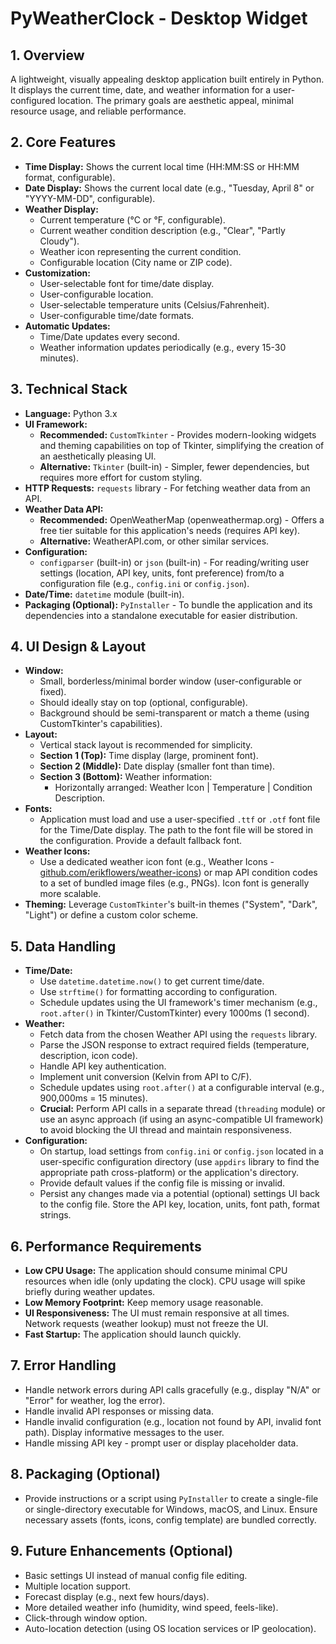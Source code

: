 
# PyWeatherClock - Desktop Widget

## 1. Overview

A lightweight, visually appealing desktop application built entirely in Python. It displays the current time, date, and weather information for a user-configured location. The primary goals are aesthetic appeal, minimal resource usage, and reliable performance.

## 2. Core Features

* **Time Display:** Shows the current local time (HH:MM:SS or HH:MM format, configurable).
* **Date Display:** Shows the current local date (e.g., "Tuesday, April 8" or "YYYY-MM-DD", configurable).
* **Weather Display:**
  * Current temperature (°C or °F, configurable).
  * Current weather condition description (e.g., "Clear", "Partly Cloudy").
  * Weather icon representing the current condition.
  * Configurable location (City name or ZIP code).
* **Customization:**
  * User-selectable font for time/date display.
  * User-configurable location.
  * User-selectable temperature units (Celsius/Fahrenheit).
  * User-configurable time/date formats.
* **Automatic Updates:**
  * Time/Date updates every second.
  * Weather information updates periodically (e.g., every 15-30 minutes).

## 3. Technical Stack

* **Language:** Python 3.x
* **UI Framework:**
  * **Recommended:** `CustomTkinter` - Provides modern-looking widgets and theming capabilities on top of Tkinter, simplifying the creation of an aesthetically pleasing UI.
  * **Alternative:** `Tkinter` (built-in) - Simpler, fewer dependencies, but requires more effort for custom styling.
* **HTTP Requests:** `requests` library - For fetching weather data from an API.
* **Weather Data API:**
  * **Recommended:** OpenWeatherMap (openweathermap.org) - Offers a free tier suitable for this application's needs (requires API key).
  * **Alternative:** WeatherAPI.com, or other similar services.
* **Configuration:**
  * `configparser` (built-in) or `json` (built-in) - For reading/writing user settings (location, API key, units, font preference) from/to a configuration file (e.g., `config.ini` or `config.json`).
* **Date/Time:** `datetime` module (built-in).
* **Packaging (Optional):** `PyInstaller` - To bundle the application and its dependencies into a standalone executable for easier distribution.

## 4. UI Design & Layout

* **Window:**
  * Small, borderless/minimal border window (user-configurable or fixed).
  * Should ideally stay on top (optional, configurable).
  * Background should be semi-transparent or match a theme (using CustomTkinter's capabilities).
* **Layout:**
  * Vertical stack layout is recommended for simplicity.
  * **Section 1 (Top):** Time display (large, prominent font).
  * **Section 2 (Middle):** Date display (smaller font than time).
  * **Section 3 (Bottom):** Weather information:
    * Horizontally arranged: Weather Icon | Temperature | Condition Description.
* **Fonts:**
  * Application must load and use a user-specified `.ttf` or `.otf` font file for the Time/Date display. The path to the font file will be stored in the configuration. Provide a default fallback font.
* **Weather Icons:**
  * Use a dedicated weather icon font (e.g., Weather Icons - [github.com/erikflowers/weather-icons]([invalid%20URL%20removed])) or map API condition codes to a set of bundled image files (e.g., PNGs). Icon font is generally more scalable.
* **Theming:** Leverage `CustomTkinter`'s built-in themes ("System", "Dark", "Light") or define a custom color scheme.

## 5. Data Handling

* **Time/Date:**
  * Use `datetime.datetime.now()` to get current time/date.
  * Use `strftime()` for formatting according to configuration.
  * Schedule updates using the UI framework's timer mechanism (e.g., `root.after()` in Tkinter/CustomTkinter) every 1000ms (1 second).
* **Weather:**
  * Fetch data from the chosen Weather API using the `requests` library.
  * Parse the JSON response to extract required fields (temperature, description, icon code).
  * Handle API key authentication.
  * Implement unit conversion (Kelvin from API to C/F).
  * Schedule updates using `root.after()` at a configurable interval (e.g., 900,000ms = 15 minutes).
  * **Crucial:** Perform API calls in a separate thread (`threading` module) or use an async approach (if using an async-compatible UI framework) to avoid blocking the UI thread and maintain responsiveness.
* **Configuration:**
  * On startup, load settings from `config.ini` or `config.json` located in a user-specific configuration directory (use `appdirs` library to find the appropriate path cross-platform) or the application's directory.
  * Provide default values if the config file is missing or invalid.
  * Persist any changes made via a potential (optional) settings UI back to the config file. Store the API key, location, units, font path, format strings.

## 6. Performance Requirements

* **Low CPU Usage:** The application should consume minimal CPU resources when idle (only updating the clock). CPU usage will spike briefly during weather updates.
* **Low Memory Footprint:** Keep memory usage reasonable.
* **UI Responsiveness:** The UI must remain responsive at all times. Network requests (weather lookup) must not freeze the UI.
* **Fast Startup:** The application should launch quickly.

## 7. Error Handling

* Handle network errors during API calls gracefully (e.g., display "N/A" or "Error" for weather, log the error).
* Handle invalid API responses or missing data.
* Handle invalid configuration (e.g., location not found by API, invalid font path). Display informative messages to the user.
* Handle missing API key - prompt user or display placeholder data.

## 8. Packaging (Optional)

* Provide instructions or a script using `PyInstaller` to create a single-file or single-directory executable for Windows, macOS, and Linux. Ensure necessary assets (fonts, icons, config template) are bundled correctly.

## 9. Future Enhancements (Optional)

* Basic settings UI instead of manual config file editing.
* Multiple location support.
* Forecast display (e.g., next few hours/days).
* More detailed weather info (humidity, wind speed, feels-like).
* Click-through window option.
* Auto-location detection (using OS location services or IP geolocation).
